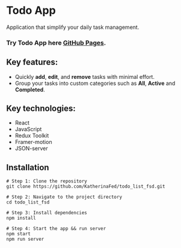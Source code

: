 # Todo App
Application that simplify your daily task management.

### Try Todo App here [GitHub Pages](https://react-todo-json-server-f736b2fe9507.herokuapp.com/).

## Key features:
- Quickly **add**, **edit**, and **remove** tasks with minimal effort.
- Group your tasks into custom categories such as **All**,  **Active** and **Completed**.

## Key technologies:
- React
- JavaScript
- Redux Toolkit
- Framer-motion
- JSON-server

## Installation
```
# Step 1: Clone the repository
git clone https://github.com/KatherinaFed/todo_list_fsd.git

# Step 2: Navigate to the project directory  
cd todo_list_fsd

# Step 3: Install dependencies 
npm install

# Step 4: Start the app && run server
npm start 
npm run server
```